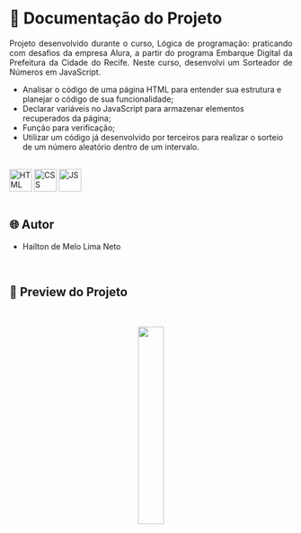 # 📒 Documentação do Projeto

<p align="justify">
Projeto desenvolvido durante o curso, Lógica de programação: praticando com desafios da empresa Alura, a partir do programa Embarque Digital da Prefeitura da Cidade do Recife. Neste curso, desenvolvi um Sorteador de Números em JavaScript.
</p>

- Analisar o código de uma página HTML para entender sua estrutura e planejar o código de sua funcionalidade;
- Declarar variáveis no JavaScript para armazenar elementos recuperados da página;
- Função para verificação;
- Utilizar um código já desenvolvido por terceiros para realizar o sorteio de um número aleatório dentro de um intervalo.

<div style="display: inline_block"><br>
  <img align="center" alt="HTML" heigth="30" width="40" src="https://cdn.jsdelivr.net/gh/devicons/devicon@latest/icons/html5/html5-original.svg">
  <img align="center" alt="CSS" heigth="30" width="40" src="https://cdn.jsdelivr.net/gh/devicons/devicon@latest/icons/css3/css3-original.svg">
  <img align="center" alt="JS" heigth="30" width="40" src="https://cdn.jsdelivr.net/gh/devicons/devicon@latest/icons/javascript/javascript-original.svg">
</div>

<br>

## 🌐 Autor

- Hailton de Melo Lima Neto

<br>

## 🔗 Preview do Projeto

<br>

<p width="100%" align="center">
  <a href="https://alura-sorteador-de-numeros-hailtonnetos-projects.vercel.app" target="_blank"><img src="https://img.shields.io/badge/Preview-FF5722?style=for-the-badge&logo=todoist&logoColor=white" width="30%"></a>
</p>
